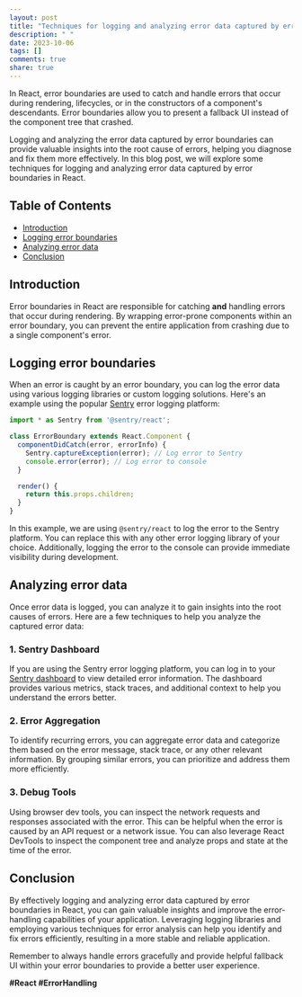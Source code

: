 ```yaml
---
layout: post
title: "Techniques for logging and analyzing error data captured by error boundaries in React"
description: " "
date: 2023-10-06
tags: []
comments: true
share: true
---
```


In React, error boundaries are used to catch and handle errors that occur during rendering, lifecycles, or in the constructors of a component's descendants. Error boundaries allow you to present a fallback UI instead of the component tree that crashed.

Logging and analyzing the error data captured by error boundaries can provide valuable insights into the root cause of errors, helping you diagnose and fix them more effectively. In this blog post, we will explore some techniques for logging and analyzing error data captured by error boundaries in React.

## Table of Contents
- [Introduction](#introduction)
- [Logging error boundaries](#logging-error-boundaries)
- [Analyzing error data](#analyzing-error-data)
- [Conclusion](#conclusion)

## Introduction
Error boundaries in React are responsible for catching **and** handling errors that occur during rendering. By wrapping error-prone components within an error boundary, you can prevent the entire application from crashing due to a single component's error.

## Logging error boundaries
When an error is caught by an error boundary, you can log the error data using various logging libraries or custom logging solutions. Here's an example using the popular [Sentry](https://sentry.io/) error logging platform:

```jsx
import * as Sentry from '@sentry/react';

class ErrorBoundary extends React.Component {
  componentDidCatch(error, errorInfo) {
    Sentry.captureException(error); // Log error to Sentry
    console.error(error); // Log error to console
  }

  render() {
    return this.props.children;
  }
}
```

In this example, we are using `@sentry/react` to log the error to the Sentry platform. You can replace this with any other error logging library of your choice. Additionally, logging the error to the console can provide immediate visibility during development.

## Analyzing error data
Once error data is logged, you can analyze it to gain insights into the root causes of errors. Here are a few techniques to help you analyze the captured error data:

### 1. Sentry Dashboard
If you are using the Sentry error logging platform, you can log in to your [Sentry dashboard](https://sentry.io/dashboard/) to view detailed error information. The dashboard provides various metrics, stack traces, and additional context to help you understand the errors better.

### 2. Error Aggregation
To identify recurring errors, you can aggregate error data and categorize them based on the error message, stack trace, or any other relevant information. By grouping similar errors, you can prioritize and address them more efficiently.

### 3. Debug Tools
Using browser dev tools, you can inspect the network requests and responses associated with the error. This can be helpful when the error is caused by an API request or a network issue. You can also leverage React DevTools to inspect the component tree and analyze props and state at the time of the error.

## Conclusion
By effectively logging and analyzing error data captured by error boundaries in React, you can gain valuable insights and improve the error-handling capabilities of your application. Leveraging logging libraries and employing various techniques for error analysis can help you identify and fix errors efficiently, resulting in a more stable and reliable application.

Remember to always handle errors gracefully and provide helpful fallback UI within your error boundaries to provide a better user experience.

**#React #ErrorHandling**